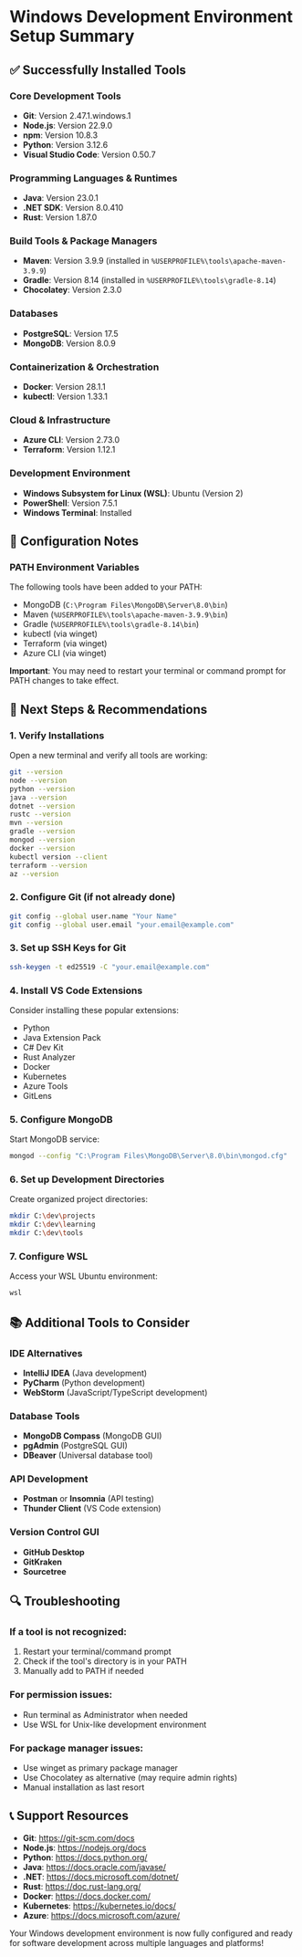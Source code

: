 # Windows Development Environment Setup Summary

## ✅ Successfully Installed Tools

### Core Development Tools

- **Git**: Version 2.47.1.windows.1
- **Node.js**: Version 22.9.0
- **npm**: Version 10.8.3
- **Python**: Version 3.12.6
- **Visual Studio Code**: Version 0.50.7

### Programming Languages & Runtimes

- **Java**: Version 23.0.1
- **.NET SDK**: Version 8.0.410
- **Rust**: Version 1.87.0

### Build Tools & Package Managers

- **Maven**: Version 3.9.9 (installed in `%USERPROFILE%\tools\apache-maven-3.9.9`)
- **Gradle**: Version 8.14 (installed in `%USERPROFILE%\tools\gradle-8.14`)
- **Chocolatey**: Version 2.3.0

### Databases

- **PostgreSQL**: Version 17.5
- **MongoDB**: Version 8.0.9

### Containerization & Orchestration

- **Docker**: Version 28.1.1
- **kubectl**: Version 1.33.1

### Cloud & Infrastructure

- **Azure CLI**: Version 2.73.0
- **Terraform**: Version 1.12.1

### Development Environment

- **Windows Subsystem for Linux (WSL)**: Ubuntu (Version 2)
- **PowerShell**: Version 7.5.1
- **Windows Terminal**: Installed

## 🔧 Configuration Notes

### PATH Environment Variables

The following tools have been added to your PATH:

- MongoDB (`C:\Program Files\MongoDB\Server\8.0\bin`)
- Maven (`%USERPROFILE%\tools\apache-maven-3.9.9\bin`)
- Gradle (`%USERPROFILE%\tools\gradle-8.14\bin`)
- kubectl (via winget)
- Terraform (via winget)
- Azure CLI (via winget)

**Important**: You may need to restart your terminal or command prompt for PATH changes to take effect.

## 🚀 Next Steps & Recommendations

### 1. Verify Installations

Open a new terminal and verify all tools are working:

```bash
git --version
node --version
python --version
java --version
dotnet --version
rustc --version
mvn --version
gradle --version
mongod --version
docker --version
kubectl version --client
terraform --version
az --version
```

### 2. Configure Git (if not already done)

```bash
git config --global user.name "Your Name"
git config --global user.email "your.email@example.com"
```

### 3. Set up SSH Keys for Git

```bash
ssh-keygen -t ed25519 -C "your.email@example.com"
```

### 4. Install VS Code Extensions

Consider installing these popular extensions:

- Python
- Java Extension Pack
- C# Dev Kit
- Rust Analyzer
- Docker
- Kubernetes
- Azure Tools
- GitLens

### 5. Configure MongoDB

Start MongoDB service:

```bash
mongod --config "C:\Program Files\MongoDB\Server\8.0\bin\mongod.cfg"
```

### 6. Set up Development Directories

Create organized project directories:

```bash
mkdir C:\dev\projects
mkdir C:\dev\learning
mkdir C:\dev\tools
```

### 7. Configure WSL

Access your WSL Ubuntu environment:

```bash
wsl
```

## 📚 Additional Tools to Consider

### IDE Alternatives

- **IntelliJ IDEA** (Java development)
- **PyCharm** (Python development)
- **WebStorm** (JavaScript/TypeScript development)

### Database Tools

- **MongoDB Compass** (MongoDB GUI)
- **pgAdmin** (PostgreSQL GUI)
- **DBeaver** (Universal database tool)

### API Development

- **Postman** or **Insomnia** (API testing)
- **Thunder Client** (VS Code extension)

### Version Control GUI

- **GitHub Desktop**
- **GitKraken**
- **Sourcetree**

## 🔍 Troubleshooting

### If a tool is not recognized:

1. Restart your terminal/command prompt
2. Check if the tool's directory is in your PATH
3. Manually add to PATH if needed

### For permission issues:

- Run terminal as Administrator when needed
- Use WSL for Unix-like development environment

### For package manager issues:

- Use winget as primary package manager
- Use Chocolatey as alternative (may require admin rights)
- Manual installation as last resort

## 📞 Support Resources

- **Git**: https://git-scm.com/docs
- **Node.js**: https://nodejs.org/docs
- **Python**: https://docs.python.org/
- **Java**: https://docs.oracle.com/javase/
- **.NET**: https://docs.microsoft.com/dotnet/
- **Rust**: https://doc.rust-lang.org/
- **Docker**: https://docs.docker.com/
- **Kubernetes**: https://kubernetes.io/docs/
- **Azure**: https://docs.microsoft.com/azure/

Your Windows development environment is now fully configured and ready for software development across multiple languages and platforms!
